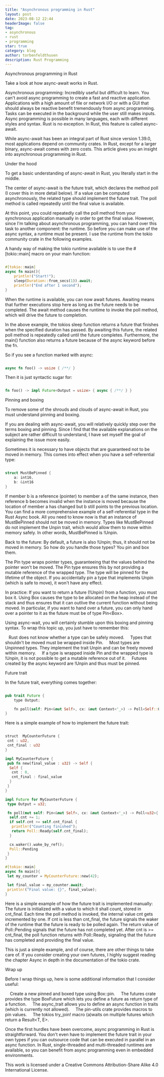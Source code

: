 ```yaml
---
title: "Asynchronous programming in Rust"
layout: post
date: 2023-08-12 22:44
headerImage: false
tag:
- asynchronous
- rust
- programming
star: true
category: blog
author: torbenfeldthusen
description: Rust Programming
---
```



Asynchronous programming in Rust

Take a look at how async-await works in Rust.

Asynchronous programming: Incredibly useful but difficult to learn. You can't avoid async programming to create a fast and reactive application. Applications with a high amount of file or network I/O or with a GUI that should always be reactive benefit tremendously from async programming. Tasks can be executed in the background while the user still makes inputs. Async programming is possible in many languages, each with different styles and syntax. Rust is no exception. In Rust, this feature is called async-await.

While async-await has been an integral part of Rust since version 1.39.0, most applications depend on community crates. In Rust, except for a larger binary, async-await comes with zero costs. This article gives you an insight into asynchronous programming in Rust.

Under the hood

To get a basic understanding of async-await in Rust, you literally start in the middle.

The center of async-await is the future trait, which declares the method poll (I cover this in more detail below). If a value can be computed asynchronously, the related type should implement the future trait. The poll method is called repeatedly until the final value is available.

At this point, you could repeatedly call the poll method from your synchronous application manually in order to get the final value. However, since I'm talking about asynchronous programming, you can hand over this task to another component: the runtime. So before you can make use of the async syntax, a runtime must be present. I use the runtime from the tokio community crate in the following examples.

A handy way of making the tokio runtime available is to use the #[tokio::main] macro on your main function:

```rust

#[tokio::main]
async fn main(){
    println!("Start!");
    sleep(Duration::from_secs(1)).await;
    println!("End after 1 second");
}

```

When the runtime is available, you can now await futures. Awaiting means that further executions stop here as long as the future needs to be completed. The await method causes the runtime to invoke the poll method, which will drive the future to completion.

In the above example, the tokios sleep function returns a future that finishes when the specified duration has passed. By awaiting this future, the related poll method is repeatedly called until the future completes. Furthermore, the main() function also returns a future because of the async keyword before the fn.

So if you see a function marked with async:

```rust

async fn foo() -> usize { /**/ }

```

Then it is just syntactic sugar for:
    
```rust

fn foo() -> impl Future<Output = usize> { async { /**/ } }

```

Pinning and boxing

To remove some of the shrouds and clouds of async-await in Rust, you must understand pinning and boxing.

If you are dealing with async-await, you will relatively quickly step over the terms boxing and pinning. Since I find that the available explanations on the subject are rather difficult to understand, I have set myself the goal of explaining the issue more easily.

Sometimes it is necessary to have objects that are guaranteed not to be moved in memory. This comes into effect when you have a self-referential type:

```rust

struct MustBePinned {
    a: int16,
    b: &int16 
}

```



If member b is a reference (pointer) to member a of the same instance, then reference b becomes invalid when the instance is moved because the location of member a has changed but b still points to the previous location. You can find a more comprehensive example of a self-referential type in the Rust Async book. All you need to know now is that an instance of MustBePinned should not be moved in memory. Types like MustBePinned do not implement the Unpin trait, which would allow them to move within memory safely. In other words, MustBePinned is !Unpin.

Back to the future: By default, a future is also !Unpin; thus, it should not be moved in memory. So how do you handle those types? You pin and box them.


The Pin<T> type wraps pointer types, guaranteeing that the values behind the pointer won't be moved. The Pin<T> type ensures this by not providing a mutable reference of the wrapped type. The type will be pinned for the lifetime of the object. If you accidentally pin a type that implements Unpin (which is safe to move), it won't have any effect.

In practice: If you want to return a future (!Unpin) from a function, you must box it. Using Box<T> causes the type to be allocated on the heap instead of the stack and thus ensures that it can outlive the current function without being moved. In particular, if you want to hand over a future, you can only hand over a pointer to it as the future must be of type Pin<Box<dyn Future>>.

Using async-wait, you will certainly stumble upon this boxing and pinning syntax. To wrap this topic up, you just have to remember this:

   Rust does not know whether a type can be safely moved.
    Types that shouldn't be moved must be wrapped inside Pin<T>.
    Most types are Unpinned types. They implement the trait Unpin and can be freely moved within memory.
    If a type is wrapped inside Pin<T> and the wrapped type is !Unpin, it is not possible to get a mutable reference out of it.
    Futures created by the async keyword are !Unpin and thus must be pinned.


Future trait

In the future trait, everything comes together:

```rust

pub trait Future {
    type Output;

    fn poll(self: Pin<&mut Self>, cx: &mut Context<'_>) -> Poll<Self::Output>;
}

```

Here is a simple example of how to implement the future trait:

```rust

struct  MyCounterFuture {
 cnt : u32,
 cnt_final : u32
}

impl MyCounterFuture {
 pub fn new(final_value : u32) -> Self {
  Self {
   cnt : 0,
   cnt_final : final_value
  }
 }
}

impl Future for MyCounterFuture {
 type Output = u32;

 fn poll(mut self: Pin<&mut Self>, cx: &mut Context<'_>) -> Poll<u32>{
  self.cnt += 1;
  if self.cnt >= self.cnt_final {
   println!("Counting finished");
   return Poll::Ready(self.cnt_final);
  }

  cx.waker().wake_by_ref();
  Poll::Pending
 }
}

#[tokio::main]
async fn main(){
 let my_counter = MyCounterFuture::new(42);

 let final_value = my_counter.await;
 println!("Final value: {}", final_value);
}

```

Here is a simple example of how the future trait is implemented manually: The future is initialized with a value to which it shall count, stored in cnt_final. Each time the poll method is invoked, the internal value cnt gets incremented by one. If cnt is less than cnt_final, the future signals the waker of the runtime that the future is ready to be polled again. The return value of Poll::Pending signals that the future has not completed yet. After cnt is >= cnt_final, the poll function returns with Poll::Ready, signaling that the future has completed and providing the final value.

This is just a simple example, and of course, there are other things to take care of. If you consider creating your own futures, I highly suggest reading the chapter Async in depth in the documentation of the tokio crate.


Wrap up

Before I wrap things up, here is some additional information that I consider useful:

    Create a new pinned and boxed type using Box::pin.
    The futures crate provides the type BoxFuture which lets you define a future as return type of a function.
    The async_trait allows you to define an async function in traits (which is currently not allowed).
    The pin-utils crate provides macros to pin values.
    The tokios try_join! macro (a)waits on multiple futures which return a Result<T, E>.


Once the first hurdles have been overcome, async programming in Rust is straightforward. You don't even have to implement the future trait in your own types if you can outsource code that can be executed in parallel in an async function. In Rust, single-threaded and multi-threaded runtimes are available, so you can benefit from async programming even in embedded environments.





This work is licensed under a Creative Commons Attribution-Share Alike 4.0 International License.
